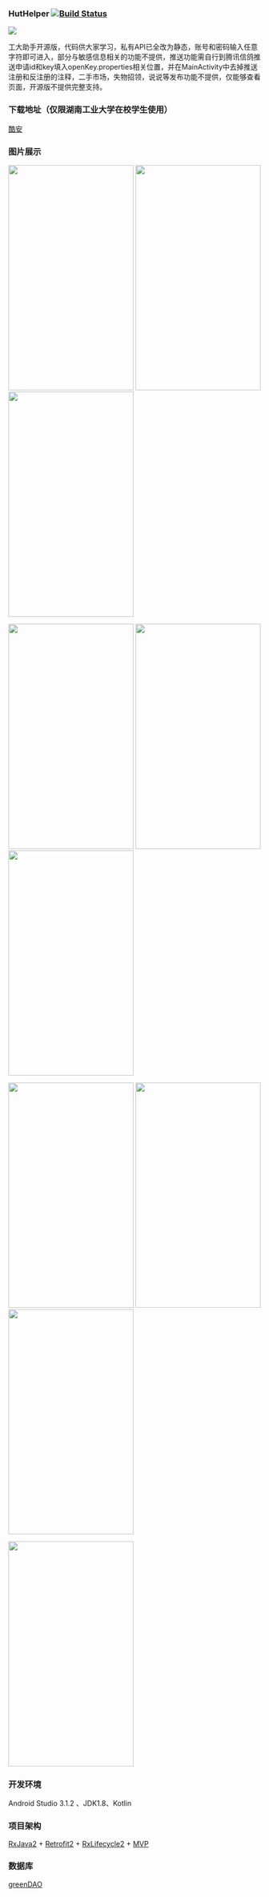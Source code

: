 ### HutHelper [![Build Status](https://travis-ci.org/nicolite/HutHelper.svg?branch=opensource)](https://travis-ci.org/nicolite/HutHelper)

![](https://raw.githubusercontent.com/nicolite/HutHelper/opensource/app/src/main/res/mipmap-xxhdpi/ic_launcher_round.png)  

工大助手开源版，代码供大家学习，私有API已全改为静态，账号和密码输入任意字符即可进入，部分与敏感信息相关的功能不提供，推送功能需自行到腾讯信鸽推送申请id和key填入openKey.properties相关位置，并在MainActivity中去掉推送注册和反注册的注释，二手市场，失物招领，说说等发布功能不提供，仅能够查看页面，开源版不提供完整支持。

### 下载地址（仅限湖南工业大学在校学生使用）

[酷安](https://www.coolapk.com/apk/cn.nicolite.huthelper)

### 图片展示

<image src=https://raw.githubusercontent.com/nicolite/HutHelper/opensource/image/f1.jpg width=250 height=450> <image src=https://raw.githubusercontent.com/nicolite/HutHelper/opensource/image/f2.jpg width=250 height=450> <image src=https://raw.githubusercontent.com/nicolite/HutHelper/opensource/image/f3.jpg width=250 height=450>

<image src=https://raw.githubusercontent.com/nicolite/HutHelper/opensource/image/f4.jpg width=250 height=450> <image src=https://raw.githubusercontent.com/nicolite/HutHelper/opensource/image/f5.jpg width=250 height=450> <image src=https://raw.githubusercontent.com/nicolite/HutHelper/opensource/image/f6.jpg width=250 height=450>

<image src=https://raw.githubusercontent.com/nicolite/HutHelper/opensource/image/f7.jpg width=250 height=450> <image src=https://raw.githubusercontent.com/nicolite/HutHelper/opensource/image/f8.jpg width=250 height=450> <image src=https://raw.githubusercontent.com/nicolite/HutHelper/opensource/image/f9.jpg width=250 height=450>

<image src=https://raw.githubusercontent.com/nicolite/HutHelper/opensource/image/f10.jpg width=250 height=450>

### 开发环境

Android Studio 3.1.2 、JDK1.8、Kotlin

### 项目架构

[RxJava2](https://github.com/ReactiveX/RxJava) + [Retrofit2](http://square.github.io/retrofit/) + [RxLifecycle2](https://github.com/trello/RxLifecycle) + [MVP](https://github.com/nicolite/archer)

### 数据库

[greenDAO](http://greenrobot.org/greendao/)